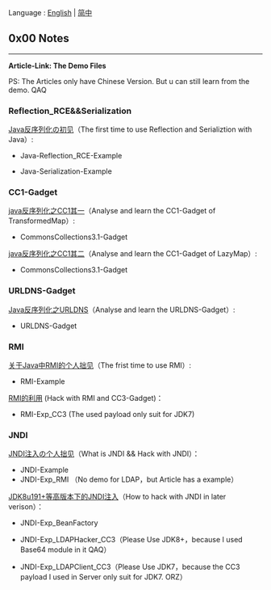 Language : [English](./README.md) | [简中](./README.zh-CN.md)

## 0x00 Notes

---

**Article-Link: The Demo Files**

PS: The Articles only have Chinese Version. But u can still learn from the demo. QAQ

### Reflection_RCE&&Serialization

[Java反序列化の初见](https://chenlvtang.top/2021/05/10/Java反序列化の初见/)（The first time to use Reflection and Serializtion with Java）:

+ Java-Reflection_RCE-Example

+ Java-Serialization-Example

### CC1-Gadget

[java反序列化之CC1其一](https://chenlvtang.top/2021/05/11/java反序列化之CC1其一/)（Analyse and learn the CC1-Gadget of TransformedMap）:

+ CommonsCollections3.1-Gadget

[java反序列化之CC1其二](https://chenlvtang.top/2021/12/08/java反序列化之CC1其二/)（Analyse and learn the CC1-Gadget of LazyMap）:

+ CommonsCollections3.1-Gadget

### URLDNS-Gadget

[Java反序列化之URLDNS](https://chenlvtang.top/2021/11/30/Java反序列化之URLDNS/)（Analyse and learn the URLDNS-Gadget）:

+ URLDNS-Gadget

### RMI

[关于Java中RMI的个人拙见](https://chenlvtang.top/2021/07/09/关于Java中RMI的个人拙见/)（The frist time to use RMI）: 

+ RMI-Example

[RMI的利用](https://chenlvtang.top/2021/08/07/RMI的利用/) (Hack with RMI and CC3-Gadget)：

+ RMI-Exp_CC3 (The used payload only suit for JDK7)

### JNDI

[JNDI注入の个人拙见](https://chenlvtang.top/2021/09/11/JNDI注入の个人拙见/)（What is JNDI && Hack with JNDI）：

+ JNDI-Example 
+ JNDI-Exp_RMI （No demo for LDAP，but Article has a example）

[JDK8u191+等高版本下的JNDI注入](https://chenlvtang.top/2021/09/15/JDK8u191-等高版本下的JNDI注入/)（How to hack with JNDI in later verison）：

+ JNDI-Exp_BeanFactory 
+ JNDI-Exp_LDAPHacker_CC3（Please Use JDK8+，because I used Base64 module in it QAQ）

+ JNDI-Exp_LDAPClient_CC3（Please Use JDK7，because the CC3 payload I used in Server only suit for JDK7. ORZ）

